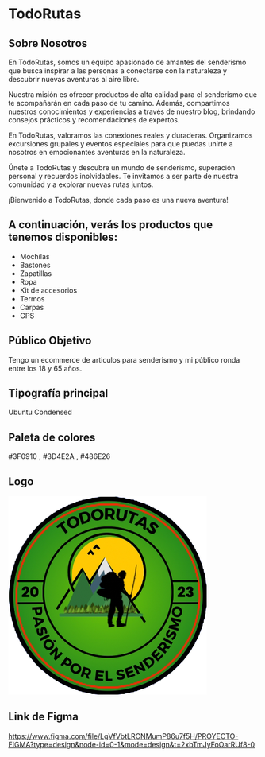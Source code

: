 # TodoRutas

## Sobre Nosotros

En TodoRutas, somos un equipo apasionado de amantes del senderismo que busca inspirar a las personas a conectarse con la naturaleza y descubrir nuevas aventuras al aire libre.

Nuestra misión es ofrecer productos de alta calidad para el senderismo que te acompañarán en cada paso de tu camino. Además, compartimos nuestros conocimientos y experiencias a través de nuestro blog, brindando consejos prácticos y recomendaciones de expertos.

En TodoRutas, valoramos las conexiones reales y duraderas. Organizamos excursiones grupales y eventos especiales para que puedas unirte a nosotros en emocionantes aventuras en la naturaleza.

Únete a TodoRutas y descubre un mundo de senderismo, superación personal y recuerdos inolvidables. Te invitamos a ser parte de nuestra comunidad y a explorar nuevas rutas juntos.

¡Bienvenido a TodoRutas, donde cada paso es una nueva aventura! 


## A continuación, verás los productos que tenemos disponibles:

- Mochilas
- Bastones
- Zapatillas
- Ropa
- Kit de accesorios
- Termos
- Carpas
- GPS 

## Público Objetivo
 Tengo un ecommerce de articulos para senderismo y mi público ronda entre los 18 y 65 años. 

## Tipografía principal
Ubuntu Condensed

## Paleta de colores 
#3F0910 , #3D4E2A , #486E26 

## Logo 

![TodoRutas](LogoTodoRutas.png)

## Link de Figma

https://www.figma.com/file/LgVfVbtLRCNMumP86u7f5H/PROYECTO-FIGMA?type=design&node-id=0-1&mode=design&t=2xbTmJyFoOarRUf8-0